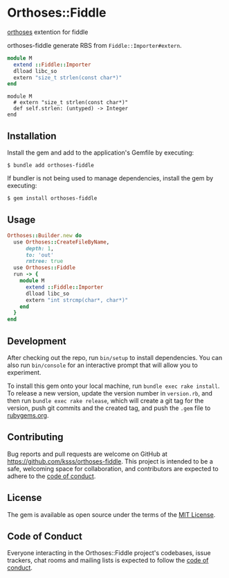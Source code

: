 # Orthoses::Fiddle

[orthoses](https://github.com/ksss/orthoses) extention for fiddle

orthoses-fiddle generate RBS from `Fiddle::Importer#extern`.

```rb
module M
  extend ::Fiddle::Importer
  dlload libc_so
  extern "size_t strlen(const char*)"
end
```

```rbs
module M
  # extern "size_t strlen(const char*)"
  def self.strlen: (untyped) -> Integer
end
```

## Installation

Install the gem and add to the application's Gemfile by executing:

    $ bundle add orthoses-fiddle

If bundler is not being used to manage dependencies, install the gem by executing:

    $ gem install orthoses-fiddle

## Usage

```rb
Orthoses::Builder.new do
  use Orthoses::CreateFileByName,
      depth: 1,
      to: 'out'
      rmtree: true
  use Orthoses::Fiddle
  run -> {
    module M
      extend ::Fiddle::Importer
      dlload libc_so
      extern "int strcmp(char*, char*)"
    end
  }
end
```

## Development

After checking out the repo, run `bin/setup` to install dependencies. You can also run `bin/console` for an interactive prompt that will allow you to experiment.

To install this gem onto your local machine, run `bundle exec rake install`. To release a new version, update the version number in `version.rb`, and then run `bundle exec rake release`, which will create a git tag for the version, push git commits and the created tag, and push the `.gem` file to [rubygems.org](https://rubygems.org).

## Contributing

Bug reports and pull requests are welcome on GitHub at https://github.com/ksss/orthoses-fiddle. This project is intended to be a safe, welcoming space for collaboration, and contributors are expected to adhere to the [code of conduct](https://github.com/ksss/orthoses-fiddle/blob/main/CODE_OF_CONDUCT.md).

## License

The gem is available as open source under the terms of the [MIT License](https://opensource.org/licenses/MIT).

## Code of Conduct

Everyone interacting in the Orthoses::Fiddle project's codebases, issue trackers, chat rooms and mailing lists is expected to follow the [code of conduct](https://github.com/ksss/orthoses-fiddle/blob/main/CODE_OF_CONDUCT.md).
